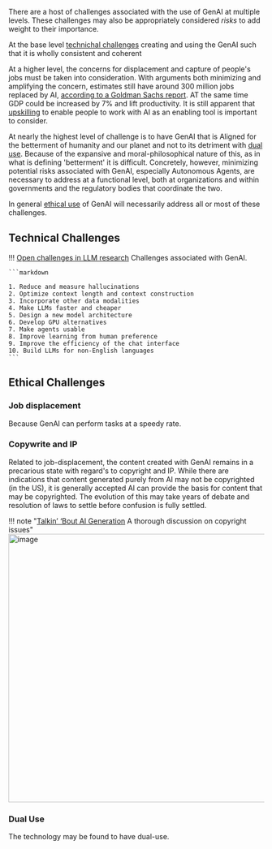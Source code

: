 There are a host of challenges associated with the use of GenAI at multiple levels. These challenges may also be appropriately considered _risks_ to add weight to their importance.

At the base level [technichal challenges](#technichal_challenges) creating and using the GenAI such that it is wholly consistent and coherent 

At a higher level, the concerns for displacement and capture of people's jobs must be taken into consideration. With arguments both minimizing and amplifying the concern, estimates still have around 300 million jobs replaced by AI, [according to a Goldman Sachs report](https://www.goldmansachs.com/intelligence/pages/generative-ai-could-raise-global-gdp-by-7-percent.html). AT the same time GDP could be increased by 7% and lift productivity. It is still apparent that [upskilling](#upskilling) to enable people to work with AI as an enabling tool is important to consider. 

At nearly the highest level of challenge is to have GenAI that is Aligned for the betterment of humanity and our planet and not to its detriment with [dual use](#dual-use). Because of the expansive and moral-philosophical nature of this, as in what is defining 'betterment' it is difficult. Concretely, however, minimizing potential risks associated with GenAI, especially Autonomous Agents, are necessary to address at a functional level, both at organizations and within governments and the regulatory bodies that coordinate the two.

In general [ethical use](../../Using/ethically/index.md) of GenAI will necessarily address all or most of these challenges. 


## Technical Challenges
!!! [Open challenges in LLM research](LLMhttps://huyenchip.com/2023/08/16/llm-research-open-challenges.html#5_design_a_new_model_architecture)
Challenges associated with GenAI.

    ```markdown

    1. Reduce and measure hallucinations
    2. Optimize context length and context construction
    3. Incorporate other data modalities
    4. Make LLMs faster and cheaper
    5. Design a new model architecture
    6. Develop GPU alternatives
    7. Make agents usable
    8. Improve learning from human preference
    9. Improve the efficiency of the chat interface
    10. Build LLMs for non-English languages
    ```

## Ethical Challenges

### Job displacement 
Because GenAI can perform tasks at a speedy rate. 

### Copywrite and IP

Related to job-displacement, the content created with GenAI remains in a precarious state with regard's to copyright and IP. While there are indications that content generated purely from AI may not be copyrighted (in the US), it is generally accepted AI can provide the basis for content that may be copyrighted. The evolution of this may take years of debate and resolution of laws to settle before confusion is fully settled. 

!!! note "[Talkin’ ‘Bout AI Generation](https://papers.ssrn.com/sol3/papers.cfm?abstract_id=4523551) A thorough discussion on copyright issues"
    <img width="529" alt="image" src="https://github.com/ianderrington/genai/assets/76016868/75a1b0e9-7d4b-4db2-a0ee-f18890cce403">


### Dual Use
The technology may be found to have dual-use. 

